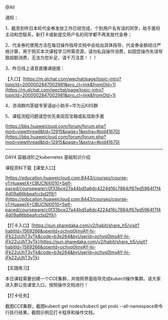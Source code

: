 @All

通知：

1、截至到昨日本轮代金券发放工作已经完成，个别用户名有误的同学，助手酱将主动和您联系，新打卡或新提交用户名的同学都不再发放代金券；

2、代金券的使用方法在每日操作指导文档中会给出具体指导，代金券金额经过严格计算，用于购买本次课程学习所需资源，请勿私自操作消费，如因您操作失误导致超额消费，无法为您补足，请千万注意！！！

3、昨日线上语音直播课链接：

【入口】[https://m.qlchat.com/wechat/page/topic-intro?topicId=2000002847002981&pro_cl=link&fromOld=1](https://m.qlchat.com/wechat/page/topic-intro?topicId=2000002847002981&pro_cl=link&fromOld=1)

4、咨询群内答疑专家请@小助手=华为云K8S群

5、课程流程问题请您优先查阅百宝箱或私信助手酱

[https://bbs.huaweicloud.com/forum/forum.php?mod=viewthread&tid=12915&page=1&extra=#pid41670](https://bbs.huaweicloud.com/forum/forum.php?mod=viewthread&tid=12915&page=1&extra=#pid41670)

-----------------------------------

DAY4 容器进阶之kubernetes 基础知识介绍

课程资料下载【课堂入口】

[https://education.huaweicloud.com:8443/courses/course-v1:HuaweiX+CBUCNXI010+Self-paced/courseware/c0f33bce27a44bd5a6dc4224d16c7884/f67ed5964f7f44d09a86bbeafccbd2f9/](https://education.huaweicloud.com:8443/courses/course-v1:HuaweiX+CBUCNXI010+Self-paced/courseware/c0f33bce27a44bd5a6dc4224d16c7884/f67ed5964f7f44d09a86bbeafccbd2f9/)

【打卡入口】[https://sun.sharedaka.com/v2/habit/share_h5/visit?habitId=1569266&openId=ochvq0ImvAY-hi-iFk22uUhT3yTk&code=b3e264&byUserId=ochvq0ImvAY-hi-iFk22uUhT3yTk](https://sun.sharedaka.com/v2/habit/share_h5/visit?habitId=1569266&openId=ochvq0ImvAY-hi-iFk22uUhT3yTk&code=b3e264&byUserId=ochvq0ImvAY-hi-iFk22uUhT3yTk)

【实践练习】

本日课程需要创建一个CCE集群，并按照界面指导完成kubectl操作集群。请大家进入群公告课堂入口，按照操作文档进行！

【打卡任务】

截图CCE集群，截图kubectl get nodes/kubectl get pods --all-namespace命令行执行结果。截图示例见打卡程序和操作文档。